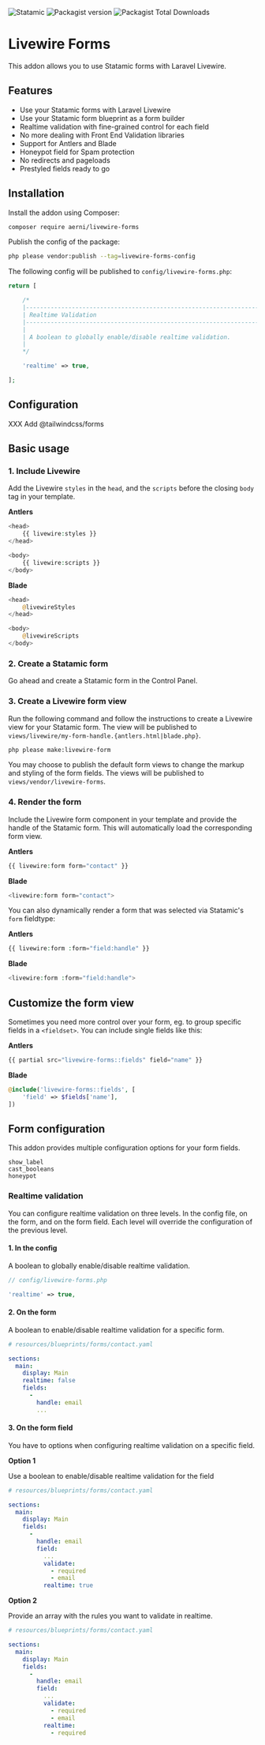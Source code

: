 ![Statamic](https://flat.badgen.net/badge/Statamic/3.0+/FF269E) ![Packagist version](https://flat.badgen.net/packagist/v/aerni/livewire-forms/latest) ![Packagist Total Downloads](https://flat.badgen.net/packagist/dt/aerni/livewire-forms)

# Livewire Forms
This addon allows you to use Statamic forms with Laravel Livewire.

## Features
- Use your Statamic forms with Laravel Livewire
- Use your Statamic form blueprint as a form builder
- Realtime validation with fine-grained control for each field
- No more dealing with Front End Validation libraries
- Support for Antlers and Blade
- Honeypot field for Spam protection
- No redirects and pageloads
- Prestyled fields ready to go

## Installation
Install the addon using Composer:

```bash
composer require aerni/livewire-forms
```

Publish the config of the package:

```bash
php please vendor:publish --tag=livewire-forms-config
```

The following config will be published to `config/livewire-forms.php`:

```php
return [

    /*
    |--------------------------------------------------------------------------
    | Realtime Validation
    |--------------------------------------------------------------------------
    |
    | A boolean to globally enable/disable realtime validation.
    |
    */

    'realtime' => true,

];
```

## Configuration
XXX
Add @tailwindcss/forms

## Basic usage

### 1. Include Livewire

Add the Livewire `styles` in the `head`, and the `scripts` before the closing `body` tag in your template.

**Antlers**
```php
<head>
    {{ livewire:styles }}
</head>

<body>
    {{ livewire:scripts }}
</body>
```

**Blade**
```php
<head>
    @livewireStyles
</head>

<body>
    @livewireScripts
</body>
```

### 2. Create a Statamic form

Go ahead and create a Statamic form in the Control Panel.

### 3. Create a Livewire form view

Run the following command and follow the instructions to create a Livewire view for your Statamic form. The view will be published to `views/livewire/my-form-handle.{antlers.html|blade.php}`.

```bash
php please make:livewire-form
```

You may choose to publish the default form views to change the markup and styling of the form fields. The views will be published to `views/vendor/livewire-forms`.

### 4. Render the form

Include the Livewire form component in your template and provide the handle of the Statamic form. This will automatically load the corresponding form view.

**Antlers**
```php
{{ livewire:form form="contact" }}
```

**Blade**
```php
<livewire:form form="contact">
```

You can also dynamically render a form that was selected via Statamic's `form` fieldtype:

**Antlers**
```php
{{ livewire:form :form="field:handle" }}
```

**Blade**
```php
<livewire:form :form="field:handle">
```

## Customize the form view

Sometimes you need more control over your form, eg. to group specific fields in a `<fieldset>`. You can include single fields like this:

**Antlers**
```php
{{ partial src="livewire-forms::fields" field="name" }}
```

**Blade**
```php
@include('livewire-forms::fields', [
    'field' => $fields['name'],
])
```

## Form configuration

This addon provides multiple configuration options for your form fields.

```
show_label
cast_booleans
honeypot
```

### Realtime validation

You can configure realtime validation on three levels. In the config file, on the form, and on the form field. Each level will override the configuration of the previous level.

#### 1. In the config
A boolean to globally enable/disable realtime validation.

```php
// config/livewire-forms.php

'realtime' => true,
```

#### 2. On the form
A boolean to enable/disable realtime validation for a specific form.

```yaml
# resources/blueprints/forms/contact.yaml

sections:
  main:
    display: Main
    realtime: false
    fields:
      -
        handle: email
        ...
```

#### 3. On the form field
You have to options when configuring realtime validation on a specific field.

**Option 1**

Use a boolean to enable/disable realtime validation for the field

```yaml
# resources/blueprints/forms/contact.yaml

sections:
  main:
    display: Main
    fields:
      -
        handle: email
        field:
          ...
          validate:
            - required
            - email
          realtime: true
```

**Option 2**

Provide an array with the rules you want to validate in realtime.

```yaml
# resources/blueprints/forms/contact.yaml

sections:
  main:
    display: Main
    fields:
      -
        handle: email
        field:
          ...
          validate:
            - required
            - email
          realtime:
            - required
```
